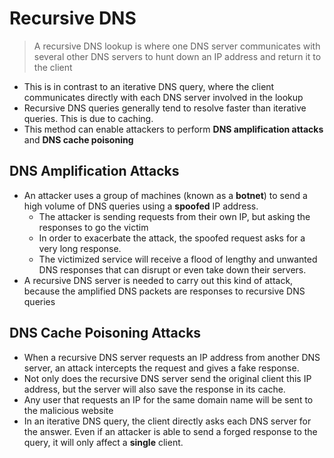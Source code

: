 # Recursive DNS

> A recursive DNS lookup is where one DNS server communicates with several other DNS servers to hunt down an IP address and return it to the client

* This is in contrast to an iterative DNS query, where the client communicates directly with each DNS server involved in the lookup
* Recursive DNS queries generally tend to resolve faster than iterative queries. This is due to caching.
* This method can enable attackers to perform **DNS amplification attacks** and **DNS cache poisoning**

## DNS Amplification Attacks
* An attacker uses a group of machines (known as a **botnet**) to send a high volume of DNS queries using a **spoofed** IP address.
    - The attacker is sending requests from their own IP, but asking the responses to go the victim
    - In order to exacerbate the attack, the spoofed request asks for a very long response.
    - The victimized service will receive a flood of lengthy and unwanted DNS responses that can disrupt or even take down their servers.
* A recursive DNS server is needed to carry out this kind of attack, because the amplified DNS packets are responses to recursive DNS queries

## DNS Cache Poisoning Attacks
* When a recursive DNS server requests an IP address from another DNS server, an attack intercepts the request and gives a fake response.
* Not only does the recursive DNS server send the original client this IP address, but the server will also save the response in its cache.
* Any user that requests an IP for the same domain name will be sent to the malicious website
* In an iterative DNS query, the client directly asks each DNS server for the answer. Even if an attacker is able to send a forged response to the query,
it will only affect a **single** client.
